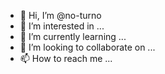 - 👋 Hi, I’m @no-turno
- 👀 I’m interested in ...
- 🌱 I’m currently learning ...
- 💞️ I’m looking to collaborate on ...
- 📫 How to reach me ...

<!---
no-turno/no-turno is a ✨ special ✨ repository because its `README.md` (this file) appears on your GitHub profile.
You can click the Preview link to take a look at your changes.
--->

